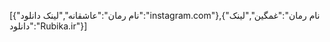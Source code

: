 [{"نام رمان":"عاشقانه","لینک دانلود":"instagram.com"},{"نام رمان":"غمگین","لینک دانلود":"Rubika.ir"}]